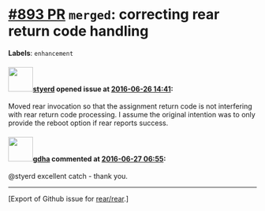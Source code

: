 [\#893 PR](https://github.com/rear/rear/pull/893) `merged`: correcting rear return code handling
================================================================================================

**Labels**: `enhancement`

#### <img src="https://avatars.githubusercontent.com/u/20077410?v=4" width="50">[styerd](https://github.com/styerd) opened issue at [2016-06-26 14:41](https://github.com/rear/rear/pull/893):

Moved rear invocation so that the assignment return code is not
interfering with rear return code processing. I assume the original
intention was to only provide the reboot option if rear reports success.

#### <img src="https://avatars.githubusercontent.com/u/888633?u=cdaeb31efcc0048d3619651aa18dd4b76e636b21&v=4" width="50">[gdha](https://github.com/gdha) commented at [2016-06-27 06:55](https://github.com/rear/rear/pull/893#issuecomment-228667228):

@styerd excellent catch - thank you.

------------------------------------------------------------------------

\[Export of Github issue for
[rear/rear](https://github.com/rear/rear).\]
